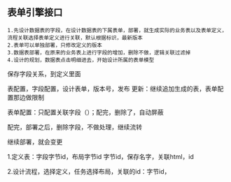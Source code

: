 ## 表单引擎接口
```
1.先设计数据表的字段，在设计数据表的下属表单，部署，就生成实际的业务表以及表单定义，流程关联选择表单定义进行关联，默认根据标识，最新版本
2.表单可以单独部署，只修改定义的版本
3.数据表部署，在原来的业务表上进行字段的增加，删除不做，逻辑关联过滤掉
4.设计的规划，数据表点击明细进去，开始设计所属的表单模型

```

保存字段关系，到定义里面

表配置，字段配置，设计表单，版本号，发布
更新：继续追加生成的表，表单配置那边做限制


表单配置：只配置关联字段（）；配完，删除了，自动屏蔽


配完，部署之后，删除字段，不做处理，继续流转

继续部署，就会变更

1.定义表：字段字节id，布局字节id
字节id，保存名字，关联html，id

2.设计流程，选择定义，任务选择布局，关联的id：字节id，




